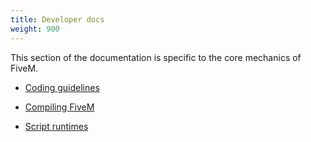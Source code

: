 ```yaml
---
title: Developer docs
weight: 900
---
```


This section of the documentation is specific to the core mechanics of FiveM.

- [Coding guidelines](/docs/developers/coding-guidelines)

- [Compiling FiveM](/docs/developers/compiling-fivem)

- [Script runtimes](/docs/developers/script-runtimes)